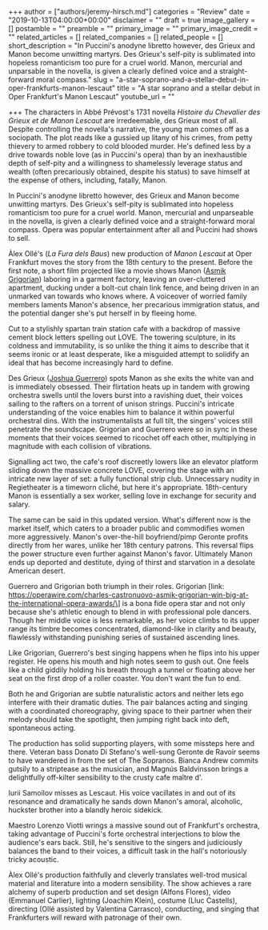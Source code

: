+++
author = ["authors/jeremy-hirsch.md"]
categories = "Review"
date = "2019-10-13T04:00:00+00:00"
disclaimer = ""
draft = true
image_gallery = []
postamble = ""
preamble = ""
primary_image = ""
primary_image_credit = ""
related_articles = []
related_companies = []
related_people = []
short_description = "In Puccini's anodyne libretto however, des Grieux and Manon become unwitting martyrs. Des Grieux's self-pity is sublimated into hopeless romanticism too pure for a cruel world. Manon, mercurial and unparsable in the novella, is given a clearly defined voice and a straight-forward moral compass."
slug = "a-star-soprano-and-a-stellar-debut-in-oper-frankfurts-manon-lescaut"
title = "A star soprano and a stellar debut in Oper Frankfurt's Manon Lescaut"
youtube_url = ""

+++
The characters in Abbé Prévost's 1731 novella _Histoire du Chevalier des Grieux et de Manon Lescaut_ are irredeemable, des Grieux most of all. Despite controlling the novella's narrative, the young man comes off as a sociopath. The plot reads like a gussied up litany of his crimes, from petty thievery to armed robbery to cold blooded murder. He's defined less by a drive towards noble love (as in Puccini's opera) than by an inexhaustible depth of self-pity and a willingness to shamelessly leverage status and wealth (often precariously obtained, despite his status) to save himself at the expense of others, including, fatally, Manon.

In Puccini's anodyne libretto however, des Grieux and Manon become unwitting martyrs. Des Grieux's self-pity is sublimated into hopeless romanticism too pure for a cruel world. Manon, mercurial and unparseable in the novella, is given a clearly defined voice and a straight-forward moral compass. Opera was popular entertainment after all and Puccini had shows to sell.

Àlex Ollé's (_La Fura dels Baus_) new production of _Manon Lescaut_ at Oper Frankfurt moves the story from the 18th century to the present. Before the first note, a short film projected like a movie shows Manon ([Asmik Grigorian](/scene/people/asmik-grigorian/)) laboring in a garment factory, leaving an over-cluttered apartment, ducking under a bolt-cut chain link fence, and being driven in an unmarked van towards who knows where. A voiceover of worried family members laments Manon's absence, her precarious immigration status, and the potential danger she's put herself in by fleeing home.

Cut to a stylishly spartan train station cafe with a backdrop of massive cement block letters spelling out LOVE. The towering sculpture, in its coldness and immutability, is so unlike the thing it aims to describe that it seems ironic or at least desperate, like a misguided attempt to solidify an ideal that has become increasingly hard to define.

Des Grieux ([Joshua Guerrero](/scene/people/joshua-guerrero/)) spots Manon as she exits the white van and is immediately obsessed. Their flirtation heats up in tandem with growing orchestra swells until the lovers burst into a ravishing duet, their voices sailing to the rafters on a torrent of unison strings. Puccini's intricate understanding of the voice enables him to balance it within powerful orchestral dins. With the instrumentalists at full tilt, the singers' voices still penetrate the soundscape. Grigorian and Guerrero were so in sync in these moments that their voices seemed to ricochet off each other, multiplying in magnitude with each collision of vibrations.

Signalling act two, the cafe's roof discreetly lowers like an elevator platform sliding down the massive concrete LOVE, covering the stage with an intricate new layer of set: a fully functional strip club. Unnecessary nudity in Regietheater is a timeworn cliché, but here it's appropriate. 18th-century Manon is essentially a sex worker, selling love in exchange for security and salary. 

The same can be said in this updated version. What's different now is the market itself, which caters to a broader public and commodifies women more aggressively. Manon's over-the-hill boyfriend/pimp Geronte profits directly from her wares, unlike her 18th century patrons. This reversal flips the power structure even further against Manon's favor. Ultimately Manon ends up deported and destitute, dying of thirst and starvation in a desolate American desert.

Guerrero and Grigorian both triumph in their roles. Grigorian \[link: https://operawire.com/charles-castronuovo-asmik-grigorian-win-big-at-the-international-opera-awards/\] is a bona fide opera star and not only because she's athletic enough to blend in with professional pole dancers. Though her middle voice is less remarkable, as her voice climbs to its upper range its timbre becomes concentrated, diamond-like in clarity and beauty, flawlessly withstanding punishing series of sustained ascending lines.

Like Grigorian, Guerrero's best singing happens when he flips into his upper register. He opens his mouth and high notes seem to gush out. One feels like a child giddily holding his breath through a tunnel or floating above her seat on the first drop of a roller coaster. You don't want the fun to end.

Both he and Grigorian are subtle naturalistic actors and neither lets ego interfere with their dramatic duties. The pair balances acting and singing with a coordinated choreography, giving space to their partner when their melody should take the spotlight, then jumping right back into deft, spontaneous acting.

The production has solid supporting players, with some missteps here and there. Veteran bass Donato Di Stefano's well-sung Geronte de Ravoir seems to have wandered in from the set of The Sopranos. Bianca Andrew commits gutsily to a striptease as the musician, and Magnús Baldvinsson brings a delightfully off-kilter sensibility to the crusty cafe maître d'.

Iurii Samoilov misses as Lescaut. His voice vacillates in and out of its resonance and dramatically he sands down Manon's amoral, alcoholic, huckster brother into a blandly heroic sidekick.

Maestro Lorenzo Viotti wrings a massive sound out of Frankfurt's orchestra, taking advantage of Puccini's forte orchestral interjections to blow the audience's ears back. Still, he's sensitive to the singers and judiciously balances the band to their voices, a difficult task in the hall's notoriously tricky acoustic.

Àlex Ollé's production faithfully and cleverly translates well-trod musical material and literature into a modern sensibility. The show achieves a rare alchemy of superb production and set design (Alfons Flores), video (Emmanuel Carlier), lighting (Joachim Klein), costume (Lluc Castells), directing (Ollé assisted by Valentina Carrasco), conducting, and singing that Frankfurters will reward with patronage of their own.